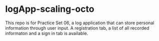# logApp-scaling-octo

This repo is for Practice Set 06, a log application that can store personal information through user input.
A registration tab, a list of all recorded informaton and a sign in tab is available. 
